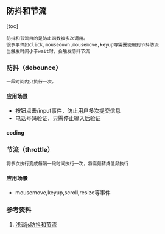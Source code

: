 ## 防抖和节流
[toc]
```
防抖和节流目的是防止函数被多次调用。
很多事件如click,mousedown,mousemove,keyup等需要使用到节抖防流
当触发时间小于wait时，会触发防抖节流
```

### 防抖（debounce）
    一段时间内只执行一次。

####  应用场景
* 按钮点击/input事件，防止用户多次提交信息
* 电话号码验证，只需停止输入后验证

#### coding


### 节流（throttle）
```
将多次执行变成每隔一段时间执行一次，将高频转成低频执行
```

#### 应用场景
* mousemove,keyup,scroll,resize等事件


### 参考资料
1. [浅谈js防抖和节流](https://segmentfault.com/a/1190000018428170)